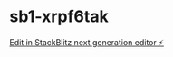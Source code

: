 # sb1-xrpf6tak

[Edit in StackBlitz next generation editor ⚡️](https://stackblitz.com/~/github.com/chrisxiann/sb1-xrpf6tak)